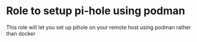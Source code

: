 # Role to setup pi-hole using podman

This role will let you set up pihole on your remote host using podman rather than docker
